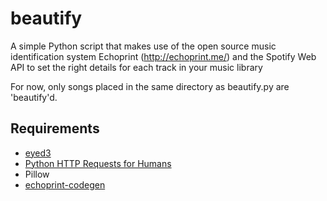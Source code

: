 beautify
========

A simple Python script that makes use of the open source music identification system Echoprint (http://echoprint.me/) and the Spotify Web API to set the right details for each track in your music library

For now, only songs placed in the same directory as beautify.py are 'beautify'd.

## Requirements

* [eyed3](http://eyed3.nicfit.net/ "eyed3")
* [Python HTTP Requests for Humans](https://github.com/kennethreitz/requests "Python-Requests")
* Pillow
* [echoprint-codegen](https://github.com/echonest/echoprint-codegen "echoprint-codegen")
